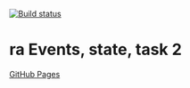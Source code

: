 [![Build status](https://ci.appveyor.com/api/projects/status/3rww8t07evkh6gk5?svg=true)](https://ci.appveyor.com/project/qvvverty/ra-props-2)
# ra Events, state, task 2
[GitHub Pages](https://qvvverty.github.io/ra-props-2/)